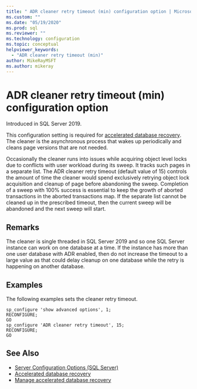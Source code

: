 ```yaml
---
title: " ADR cleaner retry timeout (min) configuration option | Microsoft Docs"
ms.custom: ""
ms.date: "05/19/2020"
ms.prod: sql
ms.reviewer: ""
ms.technology: configuration
ms.topic: conceptual
helpviewer_keywords: 
  - "ADR cleaner retry timeout (min)"
author: MikeRayMSFT
ms.author: mikeray
---
```

# ADR cleaner retry timeout (min) configuration option

Introduced in SQL Server 2019.

This configuration setting is required for [accelerated database recovery](../../relational-databases/accelerated-database-recovery-concepts.md). The cleaner is the asynchronous process that wakes up periodically and cleans page versions that are not needed.

Occasionally the cleaner runs into issues while acquiring object level locks due to conflicts with user workload during its sweep. It tracks such pages in a separate list. The ADR cleaner retry timeout (default value of 15) controls the amount of time the cleaner would spend exclusively retrying object lock acquisition and cleanup of page before abandoning the sweep. Completion of a sweep with 100% success is essential to keep the growth of aborted transactions in the aborted transactions map. If the separate list cannot be cleaned up in the prescribed timeout, then the current sweep will be abandoned and the next sweep will start.

## Remarks  

The cleaner is single threaded in SQL Server 2019 and so one SQL Server instance can work on one database at a time. If the instance has more than one user database with ADR enabled, then do not increase the timeout to a large value as that could delay cleanup on one database while the retry is happening on another database.

## Examples

The following examples sets the cleaner retry timeout.

```  
sp_configure 'show advanced options', 1;  
RECONFIGURE;
GO 
sp_configure 'ADR cleaner retry timeout', 15;  
RECONFIGURE;  
GO  
```  

## See Also  

- [Server Configuration Options &#40;SQL Server&#41;](../../database-engine/configure-windows/server-configuration-options-sql-server.md)
- [Accelerated database recovery](../../relational-databases/accelerated-database-recovery-concepts.md)
- [Manage accelerated database recovery](../../relational-databases/accelerated-database-recovery-management.md)